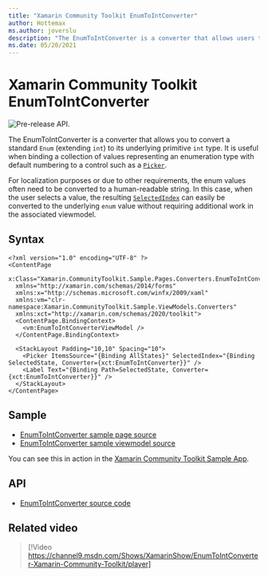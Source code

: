 ```yaml
---
title: "Xamarin Community Toolkit EnumToIntConverter"
author: Hottemax
ms.author: joverslu
description: "The EnumToIntConverter is a converter that allows users to convert a standard enum (extending int) to its underlying primitive int type."
ms.date: 05/20/2021
---
```


# Xamarin Community Toolkit EnumToIntConverter
![Pre-release API.](~/images/pre-release.png)

The EnumToIntConverter is a converter that allows you to convert a standard `Enum` (extending `int`) to its underlying primitive `int` type.
It is useful when binding a collection of values representing an enumeration type with default numbering to a control such as a [`Picker`](xref:Xamarin.Forms.Picker).

For localization purposes or due to other requirements, the enum values often need to be converted to a human-readable string.
In this case, when the user selects a value, the resulting [`SelectedIndex`](xref:Xamarin.Forms.Picker.SelectedIndex) 
can easily be converted to the underlying `enum` value without requiring additional work in the associated viewmodel.

## Syntax

```xaml
<?xml version="1.0" encoding="UTF-8" ?>
<ContentPage
  x:Class="Xamarin.CommunityToolkit.Sample.Pages.Converters.EnumToIntConverterPage"
  xmlns="http://xamarin.com/schemas/2014/forms"
  xmlns:x="http://schemas.microsoft.com/winfx/2009/xaml"
  xmlns:vm="clr-namespace:Xamarin.CommunityToolkit.Sample.ViewModels.Converters"
  xmlns:xct="http://xamarin.com/schemas/2020/toolkit">
  <ContentPage.BindingContext>
    <vm:EnumToIntConverterViewModel />
  </ContentPage.BindingContext>
  
  <StackLayout Padding="10,10" Spacing="10">
    <Picker ItemsSource="{Binding AllStates}" SelectedIndex="{Binding SelectedState, Converter={xct:EnumToIntConverter}}" />
    <Label Text="{Binding Path=SelectedState, Converter={xct:EnumToIntConverter}}" />
  </StackLayout>
</ContentPage>
```

## Sample

- [EnumToIntConverter sample page source](https://github.com/xamarin/XamarinCommunityToolkit/blob/main/samples/XCT.Sample/Pages/Converters/EnumToIntConverterPage.xaml)
- [EnumToIntConverter sample viewmodel source](https://github.com/xamarin/XamarinCommunityToolkit/blob/main/samples/XCT.Sample/ViewModels/Converters/EnumToIntConverterViewModel.cs)

You can see this in action in the [Xamarin Community Toolkit Sample App](https://github.com/xamarin/XamarinCommunityToolkit).

## API

* [EnumToIntConverter source code](https://github.com/xamarin/XamarinCommunityToolkit/blob/main/src/CommunityToolkit/Xamarin.CommunityToolkit/Converters/EnumToIntConverter.shared.cs)

## Related video

> [!Video https://channel9.msdn.com/Shows/XamarinShow/EnumToIntConverter-Xamarin-Community-Toolkit/player]
